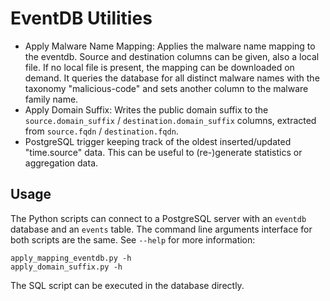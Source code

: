 EventDB Utilities
=================

- Apply Malware Name Mapping: Applies the malware name mapping to the eventdb. Source and destination columns can be given, also a local file. If no local file is present, the mapping can be downloaded on demand.
  It queries the database for all distinct malware names with the taxonomy "malicious-code" and sets another column to the malware family name.
- Apply Domain Suffix: Writes the public domain suffix to the `source.domain_suffix` / `destination.domain_suffix` columns, extracted from `source.fqdn` / `destination.fqdn`.
- PostgreSQL trigger keeping track of the oldest inserted/updated "time.source" data. This can be useful to (re-)generate statistics or aggregation data.

Usage
-----

The Python scripts can connect to a PostgreSQL server with an `eventdb` database and an `events` table. The command line arguments interface for both scripts are the same.
See `--help` for more information:

```
apply_mapping_eventdb.py -h
apply_domain_suffix.py -h
```

The SQL script can be executed in the database directly.
